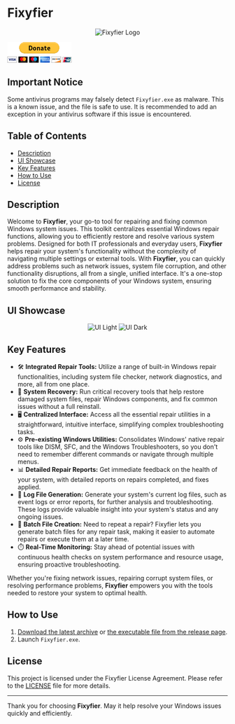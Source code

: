 # Fixyfier

<p align="center">
  <img src="https://github.com/arisvardakas/Fixyfier/blob/main/images/logo.png" alt="Fixyfier Logo" />
</p>

[![Donate](images/donate.gif)](https://www.paypal.com/donate/?hosted_button_id=5ZA38NSJHMWHJ)

## Important Notice
Some antivirus programs may falsely detect `Fixyfier.exe` as malware. This is a known issue, and the file is safe to use. It is recommended to add an exception in your antivirus software if this issue is encountered.

## Table of Contents
- [Description](#description)
- [UI Showcase](#ui-showcase)
- [Key Features](#key-features)
- [How to Use](#how-to-use)
- [License](#license)

## Description
Welcome to **Fixyfier**, your go-to tool for repairing and fixing common Windows system issues. This toolkit centralizes essential Windows repair functions, allowing you to efficiently restore and resolve various system problems. Designed for both IT professionals and everyday users, **Fixyfier** helps repair your system's functionality without the complexity of navigating multiple settings or external tools.
With **Fixyfier**, you can quickly address problems such as network issues, system file corruption, and other functionality disruptions, all from a single, unified interface. It's a one-stop solution to fix the core components of your Windows system, ensuring smooth performance and stability.

## UI Showcase
<p align="center">
  <img src="https://github.com/arisvardakas/Fixyfier/blob/main/images/ui-light.png" alt="UI Light" />
  <img src="https://github.com/arisvardakas/Fixyfier/blob/main/images/ui-dark.png" alt="UI Dark" />
</p>

## Key Features
- 🛠️ **Integrated Repair Tools:** Utilize a range of built-in Windows repair functionalities, including system file checker, network diagnostics, and more, all from one place.
- 🔄 **System Recovery:** Run critical recovery tools that help restore damaged system files, repair Windows components, and fix common issues without a full reinstall.
- 🖥️ **Centralized Interface:** Access all the essential repair utilities in a straightforward, intuitive interface, simplifying complex troubleshooting tasks.
- ⚙️ **Pre-existing Windows Utilities:** Consolidates Windows' native repair tools like DISM, SFC, and the Windows Troubleshooters, so you don't need to remember different commands or navigate through multiple menus.
- 📊 **Detailed Repair Reports:** Get immediate feedback on the health of your system, with detailed reports on repairs completed, and fixes applied.
- 📑 **Log File Generation:** Generate your system's current log files, such as event logs or error reports, for further analysis and troubleshooting. These logs provide valuable insight into your system's status and any ongoing issues.
- 📝 **Batch File Creation:** Need to repeat a repair? Fixyfier lets you generate batch files for any repair task, making it easier to automate repairs or execute them at a later time.
- ⏱️ **Real-Time Monitoring:** Stay ahead of potential issues with continuous health checks on system performance and resource usage, ensuring proactive troubleshooting.

Whether you're fixing network issues, repairing corrupt system files, or resolving performance problems, **Fixyfier** empowers you with the tools needed to restore your system to optimal health.

## How to Use
1. [Download the latest archive](/Fixyfier.zip?raw=true) or [the executable file from the release page](https://github.com/arisvardakas/Fixyfier/releases).
2. Launch `Fixyfier.exe`.

## License
This project is licensed under the Fixyfier License Agreement. Please refer to the [LICENSE](LICENSE) file for more details.

---

Thank you for choosing **Fixyfier**. May it help resolve your Windows issues quickly and efficiently.
